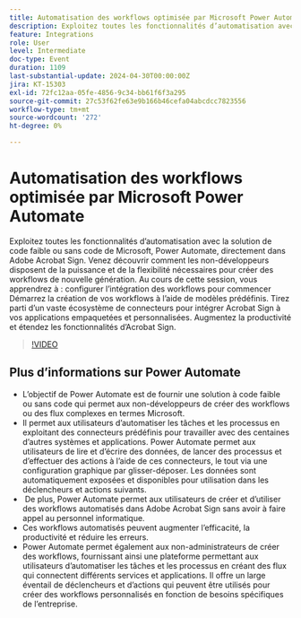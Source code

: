 ```yaml
---
title: Automatisation des workflows optimisée par Microsoft Power Automate
description: Exploitez toutes les fonctionnalités d’automatisation avec la solution de code faible ou sans code de Microsoft, Power Automate, directement dans Adobe Acrobat Sign.
feature: Integrations
role: User
level: Intermediate
doc-type: Event
duration: 1109
last-substantial-update: 2024-04-30T00:00:00Z
jira: KT-15303
exl-id: 72fc12aa-05fe-4856-9c34-bb61f6f3a295
source-git-commit: 27c53f62fe63e9b166b46cefa04abcdcc7823556
workflow-type: tm+mt
source-wordcount: '272'
ht-degree: 0%

---
```


# Automatisation des workflows optimisée par Microsoft Power Automate

Exploitez toutes les fonctionnalités d’automatisation avec la solution de code faible ou sans code de Microsoft, Power Automate, directement dans Adobe Acrobat Sign. Venez découvrir comment les non-développeurs disposent de la puissance et de la flexibilité nécessaires pour créer des workflows de nouvelle génération. Au cours de cette session, vous apprendrez à : configurer l’intégration des workflows pour commencer Démarrez la création de vos workflows à l’aide de modèles prédéfinis. Tirez parti d’un vaste écosystème de connecteurs pour intégrer Acrobat Sign à vos applications empaquetées et personnalisées. Augmentez la productivité et étendez les fonctionnalités d’Acrobat Sign.

>[!VIDEO](https://video.tv.adobe.com/v/3454926/?learn=on&captions=fre_fr)

## Plus d’informations sur Power Automate

* L’objectif de Power Automate est de fournir une solution à code faible ou sans code qui permet aux non-développeurs de créer des workflows ou des flux complexes en termes Microsoft.
* Il permet aux utilisateurs d’automatiser les tâches et les processus en exploitant des connecteurs prédéfinis pour travailler avec des centaines d’autres systèmes et applications. Power Automate permet aux utilisateurs de lire et d’écrire des données, de lancer des processus et d’effectuer des actions à l’aide de ces connecteurs, le tout via une configuration graphique par glisser-déposer. Les données sont automatiquement exposées et disponibles pour utilisation dans les déclencheurs et actions suivants.
* &#x200B; De plus, Power Automate permet aux utilisateurs de créer et d’utiliser des workflows automatisés dans Adobe Acrobat Sign sans avoir à faire appel au personnel informatique.
* Ces workflows automatisés peuvent augmenter l’efficacité, la productivité et réduire les erreurs.
* Power Automate permet également aux non-administrateurs de créer des workflows, fournissant ainsi une plateforme permettant aux utilisateurs d’automatiser les tâches et les processus en créant des flux qui connectent différents services et applications. Il offre un large éventail de déclencheurs et d’actions qui peuvent être utilisés pour créer des workflows personnalisés en fonction de besoins spécifiques de l’entreprise.
